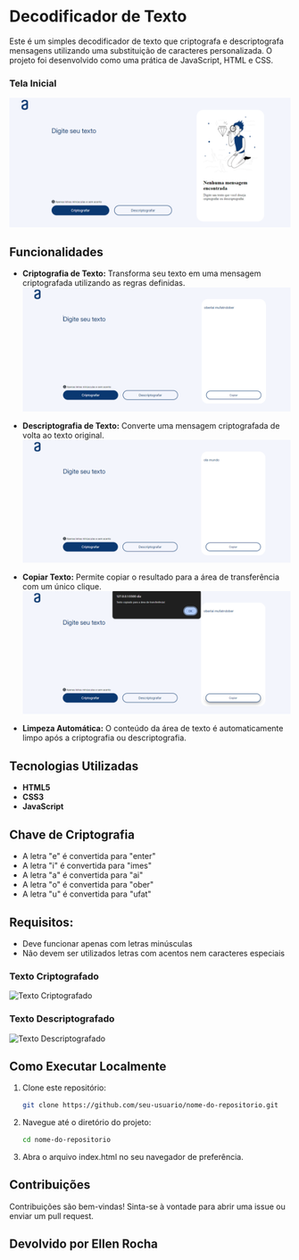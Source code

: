# Decodificador de Texto

Este é um simples decodificador de texto que criptografa e descriptografa mensagens utilizando uma substituição de caracteres personalizada. O projeto foi desenvolvido como uma prática de JavaScript, HTML e CSS.

### Tela Inicial
![Tela Inicial](assets_readme/tela_inicial.png)

## Funcionalidades

- **Criptografia de Texto:** Transforma seu texto em uma mensagem criptografada utilizando as regras definidas.
  ![Texto Criptografado](assets_readme/texto_criptografado.png)

- **Descriptografia de Texto:** Converte uma mensagem criptografada de volta ao texto original.
![Texto Descriptografado](assets_readme/texto_descriptografado.png)

- **Copiar Texto:** Permite copiar o resultado para a área de transferência com um único clique.
![Texto Copiado](assets_readme\texto_copiado.png)

- **Limpeza Automática:** O conteúdo da área de texto é automaticamente limpo após a criptografia ou descriptografia.

## Tecnologias Utilizadas

- **HTML5**
- **CSS3**
- **JavaScript**

## Chave de Criptografia

- A letra "e" é convertida para "enter"
- A letra "i" é convertida para "imes"
- A letra "a" é convertida para "ai"
- A letra "o" é convertida para "ober"
- A letra "u" é convertida para "ufat"

## Requisitos:

- Deve funcionar apenas com letras minúsculas
- Não devem ser utilizados letras com acentos nem caracteres especiais



### Texto Criptografado
![Texto Criptografado](./path/to/encrypted_text.png)

### Texto Descriptografado
![Texto Descriptografado](./path/to/decrypted_text.png)

## Como Executar Localmente

1. Clone este repositório:
   ```bash
   git clone https://github.com/seu-usuario/nome-do-repositorio.git

2. Navegue até o diretório do projeto:
   ```bash
   cd nome-do-repositorio

3. Abra o arquivo index.html no seu navegador de preferência.

## Contribuições

Contribuições são bem-vindas! Sinta-se à vontade para abrir uma issue ou enviar um pull request.

## Devolvido por Ellen Rocha
